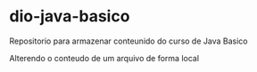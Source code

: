 # dio-java-basico
Repositorio para armazenar conteunido do curso de Java Basico 

Alterendo o conteudo de um arquivo de forma local